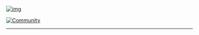 

[![img](https://zupimages.net/up/21/44/xte4.png)](https://omkarpathak.in)


[![Community](https://discordapp.com/api/guilds/659684980137656340/widget.png?style=banner2)](https://discord.gg/WAhXbMXbyE)

---

